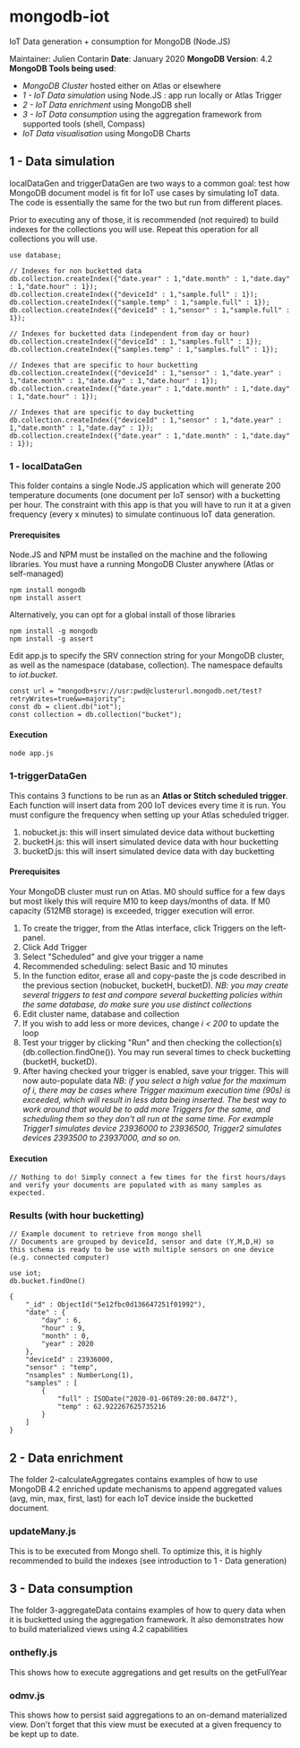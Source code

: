# mongodb-iot
IoT Data generation + consumption for MongoDB (Node.JS)

Maintainer: Julien Contarin
**Date**: January 2020
**MongoDB Version**: 4.2
**MongoDB Tools being used**:
- *MongoDB Cluster* hosted either on Atlas or elsewhere
- *1 - IoT Data simulation* using Node.JS : app run locally or Atlas Trigger
- *2 - IoT Data enrichment* using MongoDB shell
- *3 - IoT Data consumption* using the aggregation framework from supported tools (shell, Compass)
- *IoT Data visualisation* using MongoDB Charts

## 1 - Data simulation

localDataGen and triggerDataGen are two ways to a common goal: test how MongoDB document model is fit for IoT use cases by simulating IoT data. The code is essentially the same for the two but run from different places.

Prior to executing any of those, it is recommended (not required) to build indexes for the collections you will use. Repeat this operation for all collections you will use.

```
use database;

// Indexes for non bucketted data
db.collection.createIndex({"date.year" : 1,"date.month" : 1,"date.day" : 1,"date.hour" : 1});
db.collection.createIndex({"deviceId" : 1,"sample.full" : 1});
db.collection.createIndex({"sample.temp" : 1,"sample.full" : 1});
db.collection.createIndex({"deviceId" : 1,"sensor" : 1,"sample.full" : 1});

// Indexes for bucketted data (independent from day or hour)
db.collection.createIndex({"deviceId" : 1,"samples.full" : 1});
db.collection.createIndex({"samples.temp" : 1,"samples.full" : 1});

// Indexes that are specific to hour bucketting
db.collection.createIndex({"deviceId" : 1,"sensor" : 1,"date.year" : 1,"date.month" : 1,"date.day" : 1,"date.hour" : 1});
db.collection.createIndex({"date.year" : 1,"date.month" : 1,"date.day" : 1,"date.hour" : 1});

// Indexes that are specific to day bucketting
db.collection.createIndex({"deviceId" : 1,"sensor" : 1,"date.year" : 1,"date.month" : 1,"date.day" : 1});
db.collection.createIndex({"date.year" : 1,"date.month" : 1,"date.day" : 1});
```

### 1 - localDataGen

This folder contains a single Node.JS application which will generate 200 temperature documents (one document per IoT sensor) with a bucketting per hour.
The constraint with this app is that you will have to run it at a given frequency (every x minutes) to simulate continuous IoT data generation.

#### Prerequisites

Node.JS and NPM must be installed on the machine and the following libraries.
You must have a running MongoDB Cluster anywhere (Atlas or self-managed)

```
npm install mongodb
npm install assert
```

Alternatively, you can opt for a global install of those libraries

```
npm install -g mongodb
npm install -g assert
```

Edit app.js to specify the SRV connection string for your MongoDB cluster, as well as the namespace (database, collection).
The namespace defaults to *iot.bucket*.

```
const url = "mongodb+srv://usr:pwd@clusterurl.mongodb.net/test?retryWrites=true&w=majority";
const db = client.db("iot");
const collection = db.collection("bucket");
```

#### Execution

```
node app.js
```

### 1-triggerDataGen

This contains 3 functions to be run as an **Atlas or Stitch scheduled trigger**. Each function will insert data from 200 IoT devices every time it is run. You must configure the frequency when setting up your Atlas scheduled trigger.
1. nobucket.js: this will insert simulated device data without bucketting
2. bucketH.js: this will insert simulated device data with hour bucketting
2. bucketD.js: this will insert simulated device data with day bucketting

#### Prerequisites

Your MongoDB cluster must run on Atlas. M0 should suffice for a few days but most likely this will require M10 to keep days/months of data. If M0 capacity (512MB storage) is exceeded, trigger execution will error.

1. To create the trigger, from the Atlas interface, click Triggers on the left-panel.
2. Click Add Trigger
3. Select "Scheduled" and give your trigger a name
4. Recommended scheduling: select Basic and 10 minutes
5. In the function editor, erase all and copy-paste the js code described in the previous section (nobucket, bucketH, bucketD).
*NB: you may create several triggers to test and compare several bucketting policies within the same database, do make sure you use distinct collections*
6. Edit cluster name, database and collection
7. If you wish to add less or more devices, change *i < 200* to update the loop
8. Test your trigger by clicking "Run" and then checking the collection(s) (db.collection.findOne()). You may run several times to check bucketting (bucketH, bucketD).
9. After having checked your trigger is enabled, save your trigger. This will now auto-populate data
*NB: if you select a high value for the maximum of i, there may be cases where Trigger maximum execution time (90s) is exceeded, which will result in less data being inserted. The best way to work around that would be to add more Triggers for the same, and scheduling them so they don't all run at the same time. For example Trigger1 simulates device 23936000 to 23936500, Trigger2 simulates devices 2393500 to 23937000, and so on.*

#### Execution

```
// Nothing to do! Simply connect a few times for the first hours/days and verify your documents are populated with as many samples as expected.
```

### Results (with hour bucketting)

```
// Example document to retrieve from mongo shell
// Documents are grouped by deviceId, sensor and date (Y,M,D,H) so this schema is ready to be use with multiple sensors on one device (e.g. connected computer)

use iot;
db.bucket.findOne()

{
	"_id" : ObjectId("5e12fbc0d136647251f01992"),
	"date" : {
		"day" : 6,
		"hour" : 9,
		"month" : 0,
		"year" : 2020
	},
	"deviceId" : 23936000,
	"sensor" : "temp",
	"nsamples" : NumberLong(1),
	"samples" : [
		{
			"full" : ISODate("2020-01-06T09:20:00.047Z"),
			"temp" : 62.922267625735216
		}
	]
}
```

## 2 - Data enrichment

The folder 2-calculateAggregates contains examples of how to use MongoDB 4.2 enriched update mechanisms to append aggregated values (avg, min, max, first, last) for each IoT device inside the bucketted document.

### updateMany.js

This is to be executed from Mongo shell. To optimize this, it is highly recommended to build the indexes (see introduction to 1 - Data generation)

## 3 - Data consumption

The folder 3-aggregateData contains examples of how to query data when it is bucketted using the aggregation framework. It also demonstrates how to build materialized views using 4.2 capabilities

### onthefly.js

This shows how to execute aggregations and get results on the getFullYear

### odmv.js

This shows how to persist said aggregations to an on-demand materialized view. Don't forget that this view must be executed at a given frequency to be kept up to date.
